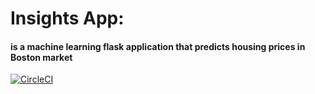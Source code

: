 # Insights App: 
#### is a machine learning flask application that predicts housing prices in Boston market

[![CircleCI](https://circleci.com/gh/deyaa-m/ND-ML/tree/main.svg?style=svg)](https://circleci.com/gh/deyaa-m/ND-ML/tree/main)
